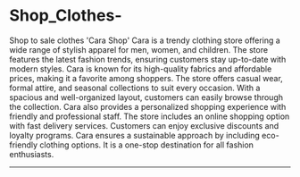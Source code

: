 # Shop_Clothes-
Shop to sale clothes 
'Cara Shop'
Cara is a trendy clothing store offering a wide range of stylish 
apparel for men, women, and children. The store features the latest 
fashion trends, ensuring customers stay up-to-date with modern styles. Cara is known for its high-quality fabrics and affordable 
prices, making it a favorite among shoppers. The store offers casual wear, formal attire, and seasonal collections to suit every occasion. 
With a spacious and well-organized layout, customers can easily browse through the collection. Cara also provides a personalized 
shopping experience with friendly and professional staff. The store includes an online shopping option with fast delivery services. 
Customers can enjoy exclusive discounts and loyalty programs. Cara ensures a sustainable approach by including eco-friendly 
clothing options. It is a one-stop destination for all fashion enthusiasts.


-------------------------------------------------------------------------------------------------------------------------


                                
                            